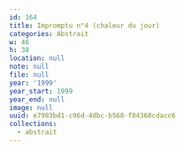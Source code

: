 ```yaml
---
id: 164
title: Impromptu n°4 (chaleur du jour)
categories: Abstrait
w: 46
h: 38
location: null
note: null
file: null
year: '1999'
year_start: 1999
year_end: null
image: null
uuid: e7983bd1-c96d-4dbc-b568-f84360cdacc6
collections:
  - abstrait
---
```


